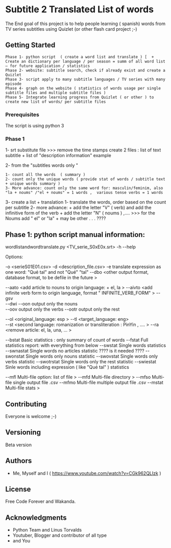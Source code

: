 # Subtitle 2 Translated List of words

The End goal of this project is to help people learning ( spanish) words from TV series subtitles using Quizlet (or other flash card project ;-)



## Getting Started

    Phase 1- python script  ( create a word list and translate ) [  + Create an dictionary per language / per season = summ of all word list    — for future application / statistics
    Phase 2- website: subtitle search, check if already exist and create a Quizlet
    Phase 3- script apply to many subtitle languages / TV series with many episode
    Phase 4- graph on the website ( statistics of words usage per single subtitle files and multiple subtitle files )  
    Phase 5- Integrate learning progress from Quizlet ( or other ) to create new list of words/ per subtitle files

### Prerequisites

  The script is using python 3



### Phase 1

1- srt substitute file >>> remove the time stamps create 2 files : list of text subtitle + list of "description information" example

2- from the "subtitles words only "

    1- count all the words  ( summary )
    2- count only the unique words ( provide stat of words / subtitle text + unique words summary )
    3- More advance: count only the same word for: masculin/feminim, also "la + noums" /"el + noums" = 1 words ,  various tense verbs = 1 words

3- create a list + translation
    1- translate the words, order based on the count per subtitle
    2- more advance:
          + add the letter "V"  ( verb)  and add the infinitive form of the verb
          + add the letter "N" ( noums ) ,.... >>> for the Noums add " el" or "la"
          + may be other . . . ????


## Phase 1: python script manual information:

wordlistandwordtranslate.py   <TV_serie_S0xE0x.srt>   -h --help

Options:

-o  <serieS01E01.csv>
-d  <description_file.csv>
-e  translate expression as one word:  "Qué tal"  and not "Qué" "tal"
--dbo   <other output format, database format, to be defile in the future >

--aato <add article to nouns to origin language: + el, la >
--aivto <add infinite verb form to origin language, format "<SINGLE SPACE> INFINITE_VERB_FORM" >
--gsv <group same verb >  
--dwi  <display word_info: N for Nouns and V for Verb >
--oon  output only the nouns  
--oov  output only the verbs
--ootr  output only the rest

--ol <original_language: esp >
--tl <target_language: eng>  
--st <second language: romanization or transliteration : PinYin , .... >
--ra <remove article: el, la, una, ... >

--bstat           Basic statistics : only summary of count of words
--fstat            Full statistics report: with everything from below
--swstat        Single words statistics
--swnastat    Single words no articles statistic ???? is it needed ????
--swonstat    Single words  only nouns statistic
--swovstat     Single words  only verbs statistic
--swotrstat     Single words  only the rest statistic
--swiestat      Sinle words including expression ( like "Qué tal" ) statistics

--mfl        Multi-file option:  list of file >
--mfd       Multi-file directory >
--mfso     Multi-file single output file .csv
--mfmo    Multi-file multiple output file .csv
--mstat    Multi-file stats >




## Contributing

Everyone is welcome ;-)


## Versioning

Beta version

## Authors

* Me, Myself and I ( https://www.youtube.com/watch?v=CGk962QLIzk )


## License

Free Code Forever and Wakanda.

## Acknowledgments

* Python Team and Linus Torvalds
* Youtuber, Blogger and contributor of all type
* and You
